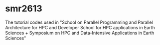 smr2613
=======

The tutorial codes used in "School on Parallel Programming and Parallel Architecture for HPC and Developer School for HPC applications in Earth Sciences + Symposium on HPC and Data-Intensive Applications in Earth Sciences"
